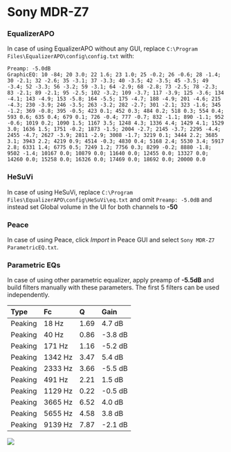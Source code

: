 # Sony MDR-Z7

### EqualizerAPO
In case of using EqualizerAPO without any GUI, replace `C:\Program Files\EqualizerAPO\config\config.txt`
with:
```
Preamp: -5.0dB
GraphicEQ: 10 -84; 20 3.0; 22 1.6; 23 1.0; 25 -0.2; 26 -0.6; 28 -1.4; 30 -2.1; 32 -2.6; 35 -3.1; 37 -3.3; 40 -3.5; 42 -3.5; 45 -3.5; 49 -3.4; 52 -3.3; 56 -3.2; 59 -3.1; 64 -2.9; 68 -2.8; 73 -2.5; 78 -2.3; 83 -2.1; 89 -2.1; 95 -2.5; 102 -3.2; 109 -3.7; 117 -3.9; 125 -3.6; 134 -4.1; 143 -4.9; 153 -5.8; 164 -5.5; 175 -4.7; 188 -4.9; 201 -4.6; 215 -4.3; 230 -3.9; 246 -3.5; 263 -3.2; 282 -2.7; 301 -2.1; 323 -1.6; 345 -1.2; 369 -0.8; 395 -0.5; 423 0.1; 452 0.3; 484 0.2; 518 0.3; 554 0.4; 593 0.6; 635 0.4; 679 0.1; 726 -0.4; 777 -0.7; 832 -1.1; 890 -1.1; 952 -0.6; 1019 0.2; 1090 1.5; 1167 3.5; 1248 4.3; 1336 4.4; 1429 4.1; 1529 3.0; 1636 1.5; 1751 -0.2; 1873 -1.5; 2004 -2.7; 2145 -3.7; 2295 -4.4; 2455 -4.7; 2627 -3.9; 2811 -2.9; 3008 -1.7; 3219 0.1; 3444 2.2; 3685 3.1; 3943 2.2; 4219 0.9; 4514 -0.3; 4830 0.4; 5168 2.4; 5530 3.4; 5917 2.8; 6331 1.4; 6775 0.5; 7249 1.2; 7756 0.3; 8299 -0.2; 8880 -1.8; 9502 -1.4; 10167 0.0; 10879 0.0; 11640 0.0; 12455 0.0; 13327 0.0; 14260 0.0; 15258 0.0; 16326 0.0; 17469 0.0; 18692 0.0; 20000 0.0
```

### HeSuVi
In case of using HeSuVi, replace `C:\Program Files\EqualizerAPO\config\HeSuVi\eq.txt` and omit `Preamp:
-5.0dB` and instead set Global volume in the UI for both channels to **-50**

### Peace
In case of using Peace, click *Import* in Peace GUI and select `Sony MDR-Z7 ParametricEQ.txt`.

### Parametric EQs
In case of using other parametric equalizer, apply preamp of **-5.5dB** and build filters manually with
these parameters. The first 5 filters can be used independently.

| Type    | Fc      |    Q | Gain    |
|:--------|:--------|:-----|:--------|
| Peaking | 18 Hz   | 1.69 | 4.7 dB  |
| Peaking | 40 Hz   | 0.86 | -3.8 dB |
| Peaking | 171 Hz  | 1.16 | -5.2 dB |
| Peaking | 1342 Hz | 3.47 | 5.4 dB  |
| Peaking | 2333 Hz | 3.66 | -5.5 dB |
| Peaking | 491 Hz  | 2.21 | 1.5 dB  |
| Peaking | 1129 Hz | 0.22 | -0.5 dB |
| Peaking | 3665 Hz | 6.52 | 4.0 dB  |
| Peaking | 5655 Hz | 4.58 | 3.8 dB  |
| Peaking | 9139 Hz | 7.87 | -2.1 dB |

![](https://raw.githubusercontent.com/jaakkopasanen/AutoEq/master/results/innerfidelity/sbaf-serious/Sony%20MDR-Z7/Sony%20MDR-Z7.png)